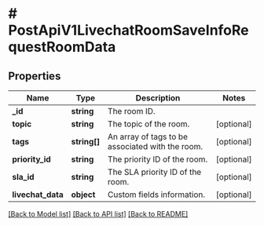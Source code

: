 # # PostApiV1LivechatRoomSaveInfoRequestRoomData

## Properties

Name | Type | Description | Notes
------------ | ------------- | ------------- | -------------
**_id** | **string** | The room ID. |
**topic** | **string** | The topic of the room. | [optional]
**tags** | **string[]** | An array of tags to be associated with the room. | [optional]
**priority_id** | **string** | The priority ID of the room. | [optional]
**sla_id** | **string** | The SLA priority ID of the room. | [optional]
**livechat_data** | **object** | Custom fields information. | [optional]

[[Back to Model list]](../../README.md#models) [[Back to API list]](../../README.md#endpoints) [[Back to README]](../../README.md)
